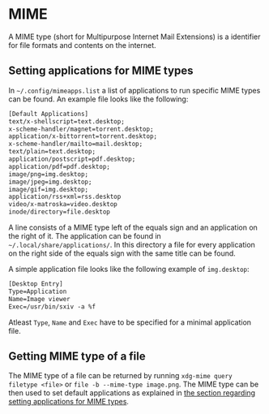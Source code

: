 # MIME

A MIME type (short for Multipurpose Internet Mail Extensions) is a identifier
for file formats and contents on the internet.

## Setting applications for MIME types

In `~/.config/mimeapps.list` a list of applications to run specific MIME
types can be found.
An example file looks like the following:

```txt
[Default Applications]
text/x-shellscript=text.desktop;
x-scheme-handler/magnet=torrent.desktop;
application/x-bittorrent=torrent.desktop;
x-scheme-handler/mailto=mail.desktop;
text/plain=text.desktop;
application/postscript=pdf.desktop;
application/pdf=pdf.desktop;
image/png=img.desktop;
image/jpeg=img.desktop;
image/gif=img.desktop;
application/rss+xml=rss.desktop
video/x-matroska=video.desktop
inode/directory=file.desktop
```

A line consists of a MIME type left of the equals sign and an application on
the right of it.
The application can be found in `~/.local/share/applications/`.
In this directory a file for every application on the right side of the equals
sign with the same title can be found.

A simple application file looks like the following example of `img.desktop`:

```txt
[Desktop Entry]
Type=Application
Name=Image viewer
Exec=/usr/bin/sxiv -a %f
```

Atleast `Type`, `Name` and `Exec` have to be specified for a minimal
application file.

## Getting MIME type of a file

The MIME type of a file can be returned by running
`xdg-mime query filetype <file>` or `file -b --mime-type image.png`.
The MIME type can be then used to set default applications as explained in
[the section regarding setting applications for MIME types](#setting-applications-for-mime-types).
